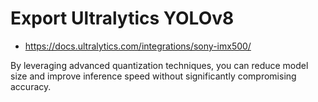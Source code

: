 #  Export Ultralytics YOLOv8

* https://docs.ultralytics.com/integrations/sony-imx500/

By leveraging advanced quantization techniques, you can reduce model size and improve inference speed without significantly compromising accuracy.